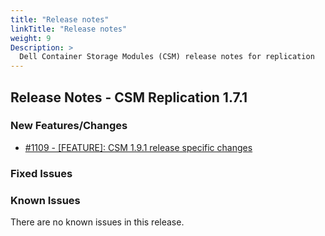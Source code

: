 ```yaml
---
title: "Release notes"
linkTitle: "Release notes"
weight: 9
Description: >
  Dell Container Storage Modules (CSM) release notes for replication
---
```


## Release Notes - CSM Replication 1.7.1








### New Features/Changes

- [#1109 - [FEATURE]: CSM 1.9.1 release specific changes](https://github.com/dell/csm/issues/1109)

### Fixed Issues


### Known Issues

There are no known issues in this release.
